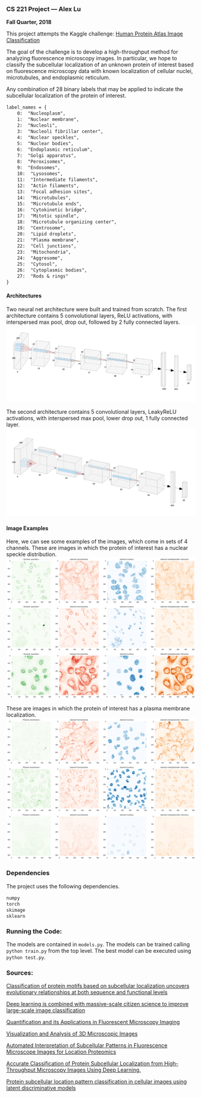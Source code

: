 ### CS 221 Project — Alex Lu 

**Fall Quarter, 2018** 

This project attempts the Kaggle challenge: [Human Protein Atlas Image Classification](https://www.kaggle.com/c/human-protein-atlas-image-classification/data)

The goal of the challenge is to develop a high-throughput method for analyzing fluorescence microscopy images. In particular, we hope to classify the subcellular localization of an unknown protein of interest based on fluorescence microscopy data with known localization of cellular nuclei, microtubules, and endoplasmic reticulum. 

Any combination of 28 binary labels that may be applied to indicate the subcellular localization of the protein of interest. 

```
label_names = {
    0:  "Nucleoplasm",  
    1:  "Nuclear membrane",   
    2:  "Nucleoli",   
    3:  "Nucleoli fibrillar center",   
    4:  "Nuclear speckles",
    5:  "Nuclear bodies",   
    6:  "Endoplasmic reticulum",   
    7:  "Golgi apparatus",   
    8:  "Peroxisomes",   
    9:  "Endosomes",   
    10:  "Lysosomes",   
    11:  "Intermediate filaments",   
    12:  "Actin filaments",   
    13:  "Focal adhesion sites",   
    14:  "Microtubules",   
    15:  "Microtubule ends",   
    16:  "Cytokinetic bridge",   
    17:  "Mitotic spindle",   
    18:  "Microtubule organizing center",   
    19:  "Centrosome",   
    20:  "Lipid droplets",   
    21:  "Plasma membrane",   
    22:  "Cell junctions",   
    23:  "Mitochondria",   
    24:  "Aggresome",   
    25:  "Cytosol",   
    26:  "Cytoplasmic bodies",   
    27:  "Rods & rings"
}
```


#### Architectures 
Two neural net architecture were built and trained from scratch. 
The first architecture contains 5 convolutional layers, ReLU activations, with interspersed max pool, drop out, followed by 2 fully connected layers. 
![arch1](figures/arch.png)

The second architecture contains 5 convolutional layers, LeakyReLU activations, with interspersed max pool, lower drop out, 1 fully connected layer. 
![arch2](figures/larger_arch_vis.png)

#### Image Examples
Here, we can see some examples of the images, which come in sets of 4 channels. 
These are images in which the protein of interest has a nuclear speckle distribution. 
![nuclear_speckles](figures/nuc_speckles_panel.png)

These are images in which the protein of interest has a plasma membrane localization. 
![plasma_membrane](figures/plasma_membrane_panel.png)


### Dependencies

The project uses the following dependencies. 

```
numpy
torch
skimage
sklearn
```

### Running the Code: 
The models are contained in `models.py`. The models can be trained calling `python train.py` from the top level. The best model can be executed using `python test.py`. 


### Sources: 
[Classification of protein motifs based on subcellular localization uncovers evolutionary relationships at both sequence and functional levels](https://bmcbioinformatics.biomedcentral.com/articles/10.1186/1471-2105-14-229)

[Deep learning is combined with massive-scale citizen science to improve large-scale image classification](https://www.nature.com/articles/nbt.4225)

[Quantification and its Applications in Fluorescent Microscopy Imaging](https://onlinelibrary.wiley.com/doi/pdf/10.1111/j.1600-0854.2009.00938.x)

[Visualization and Analysis of 3D Microscopic Images](https://journals.plos.org/ploscompbiol/article?id=10.1371/journal.pcbi.1002519)

[Automated Interpretation of Subcellular Patterns in Fluorescence Microscope Images for Location Proteomics](https://www.ncbi.nlm.nih.gov/pmc/articles/PMC2901544/)

[Accurate Classification of Protein Subcellular Localization from High-Throughput Microscopy Images Using Deep Learning.](https://www.ncbi.nlm.nih.gov/pubmed/28391243)

[Protein subcellular location pattern classification in cellular images using latent discriminative models](https://academic.oup.com/bioinformatics/article/28/12/i32/269639)
